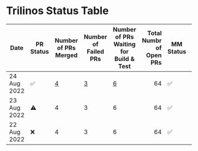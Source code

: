 # Trilinos Status Table
|   Date    |    PR Status     |      Number of PRs Merged       |      Number of Failed PRs       |Number of PRs Waiting for Build & Test|Total Numbr of Open PRs|    MM Status     |Number of Successful Master Merges|              Jira Ticket #              |
|-----------|------------------|---------------------------------|---------------------------------|--------------------------------------|----------------------:|------------------|----------------------------------|-----------------------------------------|
|24 Aug 2022|:white_check_mark:|[4](https://tinyurl.com/2kd9ygc7)|[3](https://tinyurl.com/2kd9ygc7)|[6](https://tinyurl.com/2kd9ygc7)     |                     64|:white_check_mark:|[0](https://tinyurl.com/2kd9ygc7) |[TrilFrame](https://tinyurl.com/2kd9ygc7)|
|23 Aug 2022|:warning:         |                                4|                                3|                                     6|                     64|:white_check_mark:|                                 0|TrilFrame-405                            |
|22 Aug 2022|:x:               |                                4|                                3|                                     6|                     64|:white_check_mark:|                                 0|TrilFrame-404                            |
